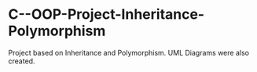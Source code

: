 # C--OOP-Project-Inheritance-Polymorphism
Project based on Inheritance and Polymorphism. UML Diagrams were also created.
